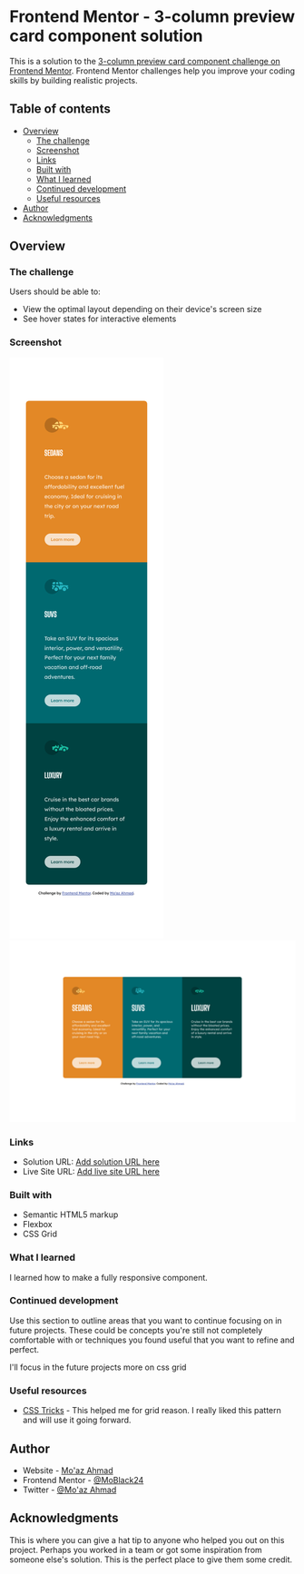 # Frontend Mentor - 3-column preview card component solution

This is a solution to the [3-column preview card component challenge on Frontend Mentor](https://www.frontendmentor.io/challenges/3column-preview-card-component-pH92eAR2-). Frontend Mentor challenges help you improve your coding skills by building realistic projects. 

## Table of contents

- [Overview](#overview)
  - [The challenge](#the-challenge)
  - [Screenshot](#screenshot)
  - [Links](#links)
  - [Built with](#built-with)
  - [What I learned](#what-i-learned)
  - [Continued development](#continued-development)
  - [Useful resources](#useful-resources)
- [Author](#author)
- [Acknowledgments](#acknowledgments)

## Overview

### The challenge

Users should be able to:

- View the optimal layout depending on their device's screen size
- See hover states for interactive elements

### Screenshot

![Mobile Version](./mobile.png)
![Desktop Version](./desktop.png)


### Links

- Solution URL: [Add solution URL here](https://www.frontendmentor.io/challenges/3column-preview-card-component-pH92eAR2-/hub/3column-preview-card-component-ZK5DGhcTX)
- Live Site URL: [Add live site URL here](https://moblack24.github.io/3-column-preview-card-component/)

### Built with

- Semantic HTML5 markup
- Flexbox
- CSS Grid


### What I learned

I learned how to make a fully responsive component.

### Continued development

Use this section to outline areas that you want to continue focusing on in future projects. These could be concepts you're still not completely comfortable with or techniques you found useful that you want to refine and perfect.

I'll focus in the future projects more on css grid

### Useful resources

- [CSS Tricks](https://css-tricks.com/snippets/css/complete-guide-grid/) - This helped me for grid reason. I really liked this pattern and will use it going forward.


## Author

- Website - [Mo'az Ahmad](https://www.facebook.com/Moaz.Ahmad.24)
- Frontend Mentor - [@MoBlack24](https://www.frontendmentor.io/profile/yourusername)
- Twitter - [@Mo'az Ahmad](https://www.linkedin.com/in/mo-az-ahmad-14532b168/)

## Acknowledgments

This is where you can give a hat tip to anyone who helped you out on this project. Perhaps you worked in a team or got some inspiration from someone else's solution. This is the perfect place to give them some credit.
